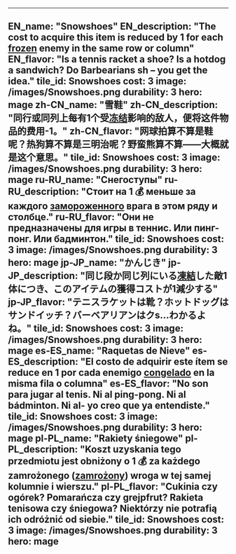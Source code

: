 ---

EN_name: "Snowshoes"
EN_description: "The cost to acquire this item is reduced by 1 for each <u>frozen</u> enemy in the same row or column"
EN_flavor: "Is a tennis racket a shoe? Is a hotdog a sandwich? Do Barbearians sh – you get the idea."
tile_id: Snowshoes
cost: 3
image: /images/Snowshoes.png
durability: 3
hero: mage
zh-CN_name: "雪鞋"
zh-CN_description: "同行或同列上每有1个受<u>冻结</u>影响的敌人，便将这件物品的费用-1。"
zh-CN_flavor: "网球拍算不算是鞋呢？热狗算不算是三明治呢？野蛮熊算不算——大概就是这个意思。"
tile_id: Snowshoes
cost: 3
image: /images/Snowshoes.png
durability: 3
hero: mage
ru-RU_name: "Снегоступы"
ru-RU_description: "Стоит на 1 💰 меньше за каждого <u>замороженного</u> врага в этом ряду и столбце."
ru-RU_flavor: "Они не предназначены для игры в теннис. Или пинг-понг. Или бадминтон."
tile_id: Snowshoes
cost: 3
image: /images/Snowshoes.png
durability: 3
hero: mage
jp-JP_name: "かんじき"
jp-JP_description: "同じ段か同じ列にいる<u>凍結</u>した敵1体につき、このアイテムの獲得コストが1減少する"
jp-JP_flavor: "テニスラケットは靴？ホットドッグはサンドイッチ？バーベアリアンはクs…わかるよね。"
tile_id: Snowshoes
cost: 3
image: /images/Snowshoes.png
durability: 3
hero: mage
es-ES_name: "Raquetas de Nieve"
es-ES_description: "El costo de adquirir este ítem se reduce en 1 por cada enemigo <u>congelado</u> en la misma fila o columna"
es-ES_flavor: "No son para jugar al tenis. Ni al ping-pong. Ni al bádminton. Ni al- yo creo que ya entendiste."
tile_id: Snowshoes
cost: 3
image: /images/Snowshoes.png
durability: 3
hero: mage
pl-PL_name: "Rakiety śniegowe"
pl-PL_description: "Koszt uzyskania tego przedmiotu jest obniżony o 1 💰 za każdego zamrożonego (<u>zamrożony</u>) wroga w tej samej kolumnie i wierszu."
pl-PL_flavor: "Cukinia czy ogórek? Pomarańcza czy grejpfrut? Rakieta tenisowa czy śniegowa? Niektórzy nie potrafią ich odróżnić od siebie."
tile_id: Snowshoes
cost: 3
image: /images/Snowshoes.png
durability: 3
hero: mage
---
